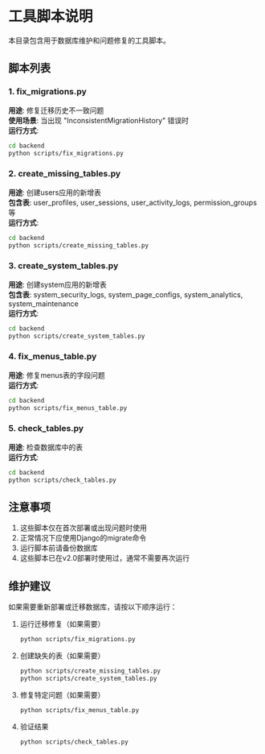 # 工具脚本说明

本目录包含用于数据库维护和问题修复的工具脚本。

## 脚本列表

### 1. fix_migrations.py
**用途**: 修复迁移历史不一致问题  
**使用场景**: 当出现 "InconsistentMigrationHistory" 错误时  
**运行方式**:
```bash
cd backend
python scripts/fix_migrations.py
```

### 2. create_missing_tables.py
**用途**: 创建users应用的新增表  
**包含表**: user_profiles, user_sessions, user_activity_logs, permission_groups等  
**运行方式**:
```bash
cd backend
python scripts/create_missing_tables.py
```

### 3. create_system_tables.py
**用途**: 创建system应用的新增表  
**包含表**: system_security_logs, system_page_configs, system_analytics, system_maintenance  
**运行方式**:
```bash
cd backend
python scripts/create_system_tables.py
```

### 4. fix_menus_table.py
**用途**: 修复menus表的字段问题  
**运行方式**:
```bash
cd backend
python scripts/fix_menus_table.py
```

### 5. check_tables.py
**用途**: 检查数据库中的表  
**运行方式**:
```bash
cd backend
python scripts/check_tables.py
```

## 注意事项

1. 这些脚本仅在首次部署或出现问题时使用
2. 正常情况下应使用Django的migrate命令
3. 运行脚本前请备份数据库
4. 这些脚本已在v2.0部署时使用过，通常不需要再次运行

## 维护建议

如果需要重新部署或迁移数据库，请按以下顺序运行：

1. 运行迁移修复（如果需要）
   ```bash
   python scripts/fix_migrations.py
   ```

2. 创建缺失的表（如果需要）
   ```bash
   python scripts/create_missing_tables.py
   python scripts/create_system_tables.py
   ```

3. 修复特定问题（如果需要）
   ```bash
   python scripts/fix_menus_table.py
   ```

4. 验证结果
   ```bash
   python scripts/check_tables.py
   ```


